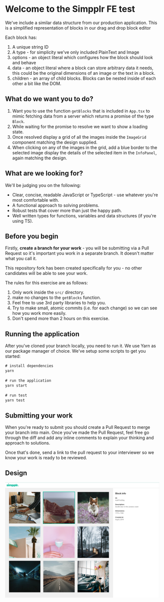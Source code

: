 # Welcome to the Simpplr FE test

We've include a similar data structure from our production application. This is a simplified representation of blocks in our drag and drop block editor

Each block has:

1. A unique string ID
2. A type - for simplicity we've only included PlainText and Image
3. options - an object literal which configures how the block should look and behave
4. data - an object literal where a block can store arbitrary data it needs, this could be the original dimensions of an image or the text in a block.
5. children - an array of child blocks. Blocks can be nested inside of each other a bit like the DOM.

## What do we want you to do?

1. Want you to use the function `getBlocks` that is included in `App.tsx` to
   mimic fetching data from a server which returns a promise of the type
   `Block`.
2. While waiting for the promise to resolve we want to show a loading state.
3. Once resolved display a grid of all the images inside the `ImageGrid` component
   matching the design supplied.
4. When clicking on any of the images in the grid, add a blue border to the selected
   image display the details of the selected item in the `InfoPanel`, again
   matching the design.

## What are we looking for?

We'll be judging you on the following:

- Clear, concise, readable JavaScript or TypeScript - use whatever you're most comfortable with.
- A functional approach to solving problems.
- Robust tests that cover more than just the happy path.
- Well written types for functions, variables and data structures (if you're using TS).

## Before you begin

Firstly, **create a branch for your work** - you will be submitting via a Pull Request so it's important you work in a separate branch. It doesn't matter what you call it.

This repository fork has been created specifically for you - no other candidates will be able to see your work.

The rules for this exercise are as follows:

1. Only work inside the `src/` directory.
2. make no changes to the `getBlocks` function.
3. Feel free to use 3rd party libraries to help you.
4. Try to make small, atomic commits (i.e. for each change) so we can see how you work more easily.
5. Don't spend more than 2 hours on this exercise.

## Running the application

After you've cloned your branch locally, you need to run it. We use Yarn as our package manager of choice. We've setup some scripts to get you started:

```
# install dependencies
yarn

# run the application
yarn start

# run test
yarn test
```

## Submitting your work

When you're ready to submit you should create a Pull Request to merge your
branch into main.
Once you've made the Pull Request, feel free go through the diff and add any inline comments to explain your thinking and approach to solutions.

Once that's done, send a link to the pull request to your interviewer so we know your work is ready to be reviewed.

## Design

![](public/design.png)
